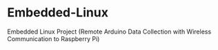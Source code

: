 Embedded-Linux
==============

Embedded Linux Project (Remote Arduino Data Collection with Wireless Communication to Raspberry Pi)
